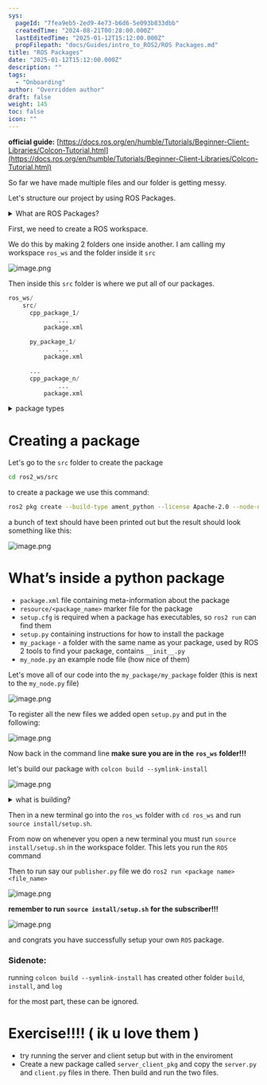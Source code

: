 ```yaml
---
sys:
  pageId: "7fea9eb5-2ed9-4e73-b6d6-5e093b833dbb"
  createdTime: "2024-08-21T00:28:00.000Z"
  lastEditedTime: "2025-01-12T15:12:00.000Z"
  propFilepath: "docs/Guides/intro_to_ROS2/ROS Packages.md"
title: "ROS Packages"
date: "2025-01-12T15:12:00.000Z"
description: ""
tags:
  - "Onboarding"
author: "Overridden author"
draft: false
weight: 145
toc: false
icon: ""
---
```


**official guide:** [https://docs.ros.org/en/humble/Tutorials/Beginner-Client-Libraries/Colcon-Tutorial.html](https://docs.ros.org/en/humble/Tutorials/Beginner-Client-Libraries/Colcon-Tutorial.html)

So far we have made multiple files and our folder is getting messy.

Let's structure our project by using ROS Packages.

<details>

<summary>What are ROS Packages?</summary>

ROS Packages are, as the name implies, packages of code that are highly sharable between ROS developers.

They consist of a folder, `package.xml` file, and source code

```python
      cpp_package_1/
		      ... imagine much code files here ..
          package.xml
```

</details>

First, we need to create a ROS workspace.

We do this by making 2 folders one inside another. I am calling my workspace `ros_ws` and the folder inside it `src`

![image.png](https://prod-files-secure.s3.us-west-2.amazonaws.com/d518164a-d88e-44d1-a4ee-3adb3bd8bce0/70706947-fd18-4537-a67b-e12946812d31/image.png?X-Amz-Algorithm=AWS4-HMAC-SHA256&X-Amz-Content-Sha256=UNSIGNED-PAYLOAD&X-Amz-Credential=ASIAZI2LB466VHBTNACA%2F20250508%2Fus-west-2%2Fs3%2Faws4_request&X-Amz-Date=20250508T033512Z&X-Amz-Expires=3600&X-Amz-Security-Token=IQoJb3JpZ2luX2VjEMP%2F%2F%2F%2F%2F%2F%2F%2F%2F%2FwEaCXVzLXdlc3QtMiJHMEUCIElJyFqEtoWVw8FBhsTwoALsen0ecSTKma6G7%2FkfYDR6AiEAzOcLirIqK6aDAftFe06P3vSk5rt1lFTRX7%2BVnXTBQvIq%2FwMIbBAAGgw2Mzc0MjMxODM4MDUiDM6C%2FW7exIzTZDxxSyrcA2nZ2bd51M11kHF%2BH6WTvsJJsWv%2Fw05%2F4%2FweKb%2F5RHNMyjShd5ZII6S%2B1l3ir5z5Cs%2FdA7qapiHnIOv5UESOMjWpCvxGL7%2FD8IVmgO8FIB0MXC89w0j80C9eBUcq07pJBF0kkEKTmm7SH7S7QMTYVSGi1o4tE6y%2F7qWggdddpOmei%2Fhdzgz0fEqEcgra8oBU7Jzdoz6%2FteficPu5LJSgsalEQ1vD7jKIWvsYrPN%2BdNvwfpQqTmFRbh0CahgYGVxgFegXy3X4w0%2BDTqjaUKcbvKXm1VaLC6Sj2D6sDoZwgraLXxUWUeSy3uedDcdzoh257VNyV9SFPfZfgb0HSX%2BD2qvIjotk1yy9Wv%2FShRo6OGOwrddmnBR88XiuTjqufNTCM%2BR7GCwxJr74erlQlao3ezwp3GGTyrU4csD3azD%2FM9zfh6awG71nO73EPtF9NzGt7FV5we77%2BVjgzDIGtOMXpQ0C1CC8Ea%2BHKhf9coq2XLca%2FQNtqjLvUFtVQ0cxS5twb%2FbgFQjzgjoEKP7MojHqZn6lwRK4kRYiaeYRqUVslRuuZXKOMZ5NBUa6OtVhciXE6I41v%2FdxXau3DvurgcMSUQF23KyRYYf54YQQGju4rAeIhjIEmLq6OK9S8JEkMJbC8MAGOqUBOeTkUl7c1FJP6MLR1X2N2p7ceG%2B6G9LsQgH3TwPP9ukxPyD0hRBcvDNSniLfnWB5tMeVmsMW%2FJsWDr7Can3X4p5OBSlNuQemp16i54C5pOKK5iI%2F6spPKc7TXz6SVnjxk6PwWXkvL%2B0WwJfrBqLIZiAV6tEm1aFp4Fjb%2BgpeP0YxWDBGrGPBIvfWD4lWK1%2BKJirtaNHWQwjp99Xg%2Bw9lCItm15%2Fc&X-Amz-Signature=3790ffe542d12cce1095a38f76ce3415e9d21d42c17e3d3711330d20c53de1bc&X-Amz-SignedHeaders=host&x-id=GetObject)

Then inside this `src` folder is where we put all of our packages.

```python
ros_ws/
    src/
      cpp_package_1/
		      ...
          package.xml

      py_package_1/
		      ...
          package.xml

      ...
      cpp_package_n/
		      ...
          package.xml

```

<details>

<summary>package types</summary>

packages can be either `C++` or python.

the intern file structure is different for each but for this guide we will stick to creating python packages

</details>

# Creating a package

Let's go to the `src` folder to create the package

```bash
cd ros2_ws/src
```

to create a package we use this command:

```bash
ros2 pkg create --build-type ament_python --license Apache-2.0 --node-name my_node my_package
```

a bunch of text should have been printed out but the result should look something like this:

![image.png](https://prod-files-secure.s3.us-west-2.amazonaws.com/d518164a-d88e-44d1-a4ee-3adb3bd8bce0/e6cf1e3f-8512-4a3e-b131-079f800bf3e8/image.png?X-Amz-Algorithm=AWS4-HMAC-SHA256&X-Amz-Content-Sha256=UNSIGNED-PAYLOAD&X-Amz-Credential=ASIAZI2LB466VHBTNACA%2F20250508%2Fus-west-2%2Fs3%2Faws4_request&X-Amz-Date=20250508T033512Z&X-Amz-Expires=3600&X-Amz-Security-Token=IQoJb3JpZ2luX2VjEMP%2F%2F%2F%2F%2F%2F%2F%2F%2F%2FwEaCXVzLXdlc3QtMiJHMEUCIElJyFqEtoWVw8FBhsTwoALsen0ecSTKma6G7%2FkfYDR6AiEAzOcLirIqK6aDAftFe06P3vSk5rt1lFTRX7%2BVnXTBQvIq%2FwMIbBAAGgw2Mzc0MjMxODM4MDUiDM6C%2FW7exIzTZDxxSyrcA2nZ2bd51M11kHF%2BH6WTvsJJsWv%2Fw05%2F4%2FweKb%2F5RHNMyjShd5ZII6S%2B1l3ir5z5Cs%2FdA7qapiHnIOv5UESOMjWpCvxGL7%2FD8IVmgO8FIB0MXC89w0j80C9eBUcq07pJBF0kkEKTmm7SH7S7QMTYVSGi1o4tE6y%2F7qWggdddpOmei%2Fhdzgz0fEqEcgra8oBU7Jzdoz6%2FteficPu5LJSgsalEQ1vD7jKIWvsYrPN%2BdNvwfpQqTmFRbh0CahgYGVxgFegXy3X4w0%2BDTqjaUKcbvKXm1VaLC6Sj2D6sDoZwgraLXxUWUeSy3uedDcdzoh257VNyV9SFPfZfgb0HSX%2BD2qvIjotk1yy9Wv%2FShRo6OGOwrddmnBR88XiuTjqufNTCM%2BR7GCwxJr74erlQlao3ezwp3GGTyrU4csD3azD%2FM9zfh6awG71nO73EPtF9NzGt7FV5we77%2BVjgzDIGtOMXpQ0C1CC8Ea%2BHKhf9coq2XLca%2FQNtqjLvUFtVQ0cxS5twb%2FbgFQjzgjoEKP7MojHqZn6lwRK4kRYiaeYRqUVslRuuZXKOMZ5NBUa6OtVhciXE6I41v%2FdxXau3DvurgcMSUQF23KyRYYf54YQQGju4rAeIhjIEmLq6OK9S8JEkMJbC8MAGOqUBOeTkUl7c1FJP6MLR1X2N2p7ceG%2B6G9LsQgH3TwPP9ukxPyD0hRBcvDNSniLfnWB5tMeVmsMW%2FJsWDr7Can3X4p5OBSlNuQemp16i54C5pOKK5iI%2F6spPKc7TXz6SVnjxk6PwWXkvL%2B0WwJfrBqLIZiAV6tEm1aFp4Fjb%2BgpeP0YxWDBGrGPBIvfWD4lWK1%2BKJirtaNHWQwjp99Xg%2Bw9lCItm15%2Fc&X-Amz-Signature=1e083d47cd03708ed98aec148e32cd4df8dc8f447f3576721e49ab9a6f683746&X-Amz-SignedHeaders=host&x-id=GetObject)

# What’s inside a python package

- `package.xml` file containing meta-information about the package
- `resource/<package_name>` marker file for the package
- `setup.cfg` is required when a package has executables, so `ros2 run` can find them
- `setup.py` containing instructions for how to install the package
- `my_package` - a folder with the same name as your package, used by ROS 2 tools to find your package, contains `__init__.py`
- `my_node.py` an example node file (how nice of them)

Let's move all of our code into the `my_package/my_package` folder (this is next to the `my_node.py` file)

![image.png](https://prod-files-secure.s3.us-west-2.amazonaws.com/d518164a-d88e-44d1-a4ee-3adb3bd8bce0/9ce58f11-0da9-4d3e-b86d-506a9685d378/image.png?X-Amz-Algorithm=AWS4-HMAC-SHA256&X-Amz-Content-Sha256=UNSIGNED-PAYLOAD&X-Amz-Credential=ASIAZI2LB466VHBTNACA%2F20250508%2Fus-west-2%2Fs3%2Faws4_request&X-Amz-Date=20250508T033512Z&X-Amz-Expires=3600&X-Amz-Security-Token=IQoJb3JpZ2luX2VjEMP%2F%2F%2F%2F%2F%2F%2F%2F%2F%2FwEaCXVzLXdlc3QtMiJHMEUCIElJyFqEtoWVw8FBhsTwoALsen0ecSTKma6G7%2FkfYDR6AiEAzOcLirIqK6aDAftFe06P3vSk5rt1lFTRX7%2BVnXTBQvIq%2FwMIbBAAGgw2Mzc0MjMxODM4MDUiDM6C%2FW7exIzTZDxxSyrcA2nZ2bd51M11kHF%2BH6WTvsJJsWv%2Fw05%2F4%2FweKb%2F5RHNMyjShd5ZII6S%2B1l3ir5z5Cs%2FdA7qapiHnIOv5UESOMjWpCvxGL7%2FD8IVmgO8FIB0MXC89w0j80C9eBUcq07pJBF0kkEKTmm7SH7S7QMTYVSGi1o4tE6y%2F7qWggdddpOmei%2Fhdzgz0fEqEcgra8oBU7Jzdoz6%2FteficPu5LJSgsalEQ1vD7jKIWvsYrPN%2BdNvwfpQqTmFRbh0CahgYGVxgFegXy3X4w0%2BDTqjaUKcbvKXm1VaLC6Sj2D6sDoZwgraLXxUWUeSy3uedDcdzoh257VNyV9SFPfZfgb0HSX%2BD2qvIjotk1yy9Wv%2FShRo6OGOwrddmnBR88XiuTjqufNTCM%2BR7GCwxJr74erlQlao3ezwp3GGTyrU4csD3azD%2FM9zfh6awG71nO73EPtF9NzGt7FV5we77%2BVjgzDIGtOMXpQ0C1CC8Ea%2BHKhf9coq2XLca%2FQNtqjLvUFtVQ0cxS5twb%2FbgFQjzgjoEKP7MojHqZn6lwRK4kRYiaeYRqUVslRuuZXKOMZ5NBUa6OtVhciXE6I41v%2FdxXau3DvurgcMSUQF23KyRYYf54YQQGju4rAeIhjIEmLq6OK9S8JEkMJbC8MAGOqUBOeTkUl7c1FJP6MLR1X2N2p7ceG%2B6G9LsQgH3TwPP9ukxPyD0hRBcvDNSniLfnWB5tMeVmsMW%2FJsWDr7Can3X4p5OBSlNuQemp16i54C5pOKK5iI%2F6spPKc7TXz6SVnjxk6PwWXkvL%2B0WwJfrBqLIZiAV6tEm1aFp4Fjb%2BgpeP0YxWDBGrGPBIvfWD4lWK1%2BKJirtaNHWQwjp99Xg%2Bw9lCItm15%2Fc&X-Amz-Signature=4955497386bed92ea4b80f4b36d45eba0c84ebfd0cae948b78856a0fcc13b438&X-Amz-SignedHeaders=host&x-id=GetObject)

To register all the new files we added open `setup.py` and put in the following:

![image.png](https://prod-files-secure.s3.us-west-2.amazonaws.com/d518164a-d88e-44d1-a4ee-3adb3bd8bce0/1cd7c262-4cae-4496-9d75-c178537d24a2/image.png?X-Amz-Algorithm=AWS4-HMAC-SHA256&X-Amz-Content-Sha256=UNSIGNED-PAYLOAD&X-Amz-Credential=ASIAZI2LB466VHBTNACA%2F20250508%2Fus-west-2%2Fs3%2Faws4_request&X-Amz-Date=20250508T033512Z&X-Amz-Expires=3600&X-Amz-Security-Token=IQoJb3JpZ2luX2VjEMP%2F%2F%2F%2F%2F%2F%2F%2F%2F%2FwEaCXVzLXdlc3QtMiJHMEUCIElJyFqEtoWVw8FBhsTwoALsen0ecSTKma6G7%2FkfYDR6AiEAzOcLirIqK6aDAftFe06P3vSk5rt1lFTRX7%2BVnXTBQvIq%2FwMIbBAAGgw2Mzc0MjMxODM4MDUiDM6C%2FW7exIzTZDxxSyrcA2nZ2bd51M11kHF%2BH6WTvsJJsWv%2Fw05%2F4%2FweKb%2F5RHNMyjShd5ZII6S%2B1l3ir5z5Cs%2FdA7qapiHnIOv5UESOMjWpCvxGL7%2FD8IVmgO8FIB0MXC89w0j80C9eBUcq07pJBF0kkEKTmm7SH7S7QMTYVSGi1o4tE6y%2F7qWggdddpOmei%2Fhdzgz0fEqEcgra8oBU7Jzdoz6%2FteficPu5LJSgsalEQ1vD7jKIWvsYrPN%2BdNvwfpQqTmFRbh0CahgYGVxgFegXy3X4w0%2BDTqjaUKcbvKXm1VaLC6Sj2D6sDoZwgraLXxUWUeSy3uedDcdzoh257VNyV9SFPfZfgb0HSX%2BD2qvIjotk1yy9Wv%2FShRo6OGOwrddmnBR88XiuTjqufNTCM%2BR7GCwxJr74erlQlao3ezwp3GGTyrU4csD3azD%2FM9zfh6awG71nO73EPtF9NzGt7FV5we77%2BVjgzDIGtOMXpQ0C1CC8Ea%2BHKhf9coq2XLca%2FQNtqjLvUFtVQ0cxS5twb%2FbgFQjzgjoEKP7MojHqZn6lwRK4kRYiaeYRqUVslRuuZXKOMZ5NBUa6OtVhciXE6I41v%2FdxXau3DvurgcMSUQF23KyRYYf54YQQGju4rAeIhjIEmLq6OK9S8JEkMJbC8MAGOqUBOeTkUl7c1FJP6MLR1X2N2p7ceG%2B6G9LsQgH3TwPP9ukxPyD0hRBcvDNSniLfnWB5tMeVmsMW%2FJsWDr7Can3X4p5OBSlNuQemp16i54C5pOKK5iI%2F6spPKc7TXz6SVnjxk6PwWXkvL%2B0WwJfrBqLIZiAV6tEm1aFp4Fjb%2BgpeP0YxWDBGrGPBIvfWD4lWK1%2BKJirtaNHWQwjp99Xg%2Bw9lCItm15%2Fc&X-Amz-Signature=e1afab9ad90eaaf2ee4b926aa5f33dc8ec580bd706c6fe531b97b83da0d1ac17&X-Amz-SignedHeaders=host&x-id=GetObject)

Now back in the command line **make sure you are in the** **`ros_ws`** **folder!!!**

let's build our package with `colcon build --symlink-install`

![image.png](https://prod-files-secure.s3.us-west-2.amazonaws.com/d518164a-d88e-44d1-a4ee-3adb3bd8bce0/2f2a0d27-b173-48fd-b189-5f5c0ce65619/image.png?X-Amz-Algorithm=AWS4-HMAC-SHA256&X-Amz-Content-Sha256=UNSIGNED-PAYLOAD&X-Amz-Credential=ASIAZI2LB466VHBTNACA%2F20250508%2Fus-west-2%2Fs3%2Faws4_request&X-Amz-Date=20250508T033512Z&X-Amz-Expires=3600&X-Amz-Security-Token=IQoJb3JpZ2luX2VjEMP%2F%2F%2F%2F%2F%2F%2F%2F%2F%2FwEaCXVzLXdlc3QtMiJHMEUCIElJyFqEtoWVw8FBhsTwoALsen0ecSTKma6G7%2FkfYDR6AiEAzOcLirIqK6aDAftFe06P3vSk5rt1lFTRX7%2BVnXTBQvIq%2FwMIbBAAGgw2Mzc0MjMxODM4MDUiDM6C%2FW7exIzTZDxxSyrcA2nZ2bd51M11kHF%2BH6WTvsJJsWv%2Fw05%2F4%2FweKb%2F5RHNMyjShd5ZII6S%2B1l3ir5z5Cs%2FdA7qapiHnIOv5UESOMjWpCvxGL7%2FD8IVmgO8FIB0MXC89w0j80C9eBUcq07pJBF0kkEKTmm7SH7S7QMTYVSGi1o4tE6y%2F7qWggdddpOmei%2Fhdzgz0fEqEcgra8oBU7Jzdoz6%2FteficPu5LJSgsalEQ1vD7jKIWvsYrPN%2BdNvwfpQqTmFRbh0CahgYGVxgFegXy3X4w0%2BDTqjaUKcbvKXm1VaLC6Sj2D6sDoZwgraLXxUWUeSy3uedDcdzoh257VNyV9SFPfZfgb0HSX%2BD2qvIjotk1yy9Wv%2FShRo6OGOwrddmnBR88XiuTjqufNTCM%2BR7GCwxJr74erlQlao3ezwp3GGTyrU4csD3azD%2FM9zfh6awG71nO73EPtF9NzGt7FV5we77%2BVjgzDIGtOMXpQ0C1CC8Ea%2BHKhf9coq2XLca%2FQNtqjLvUFtVQ0cxS5twb%2FbgFQjzgjoEKP7MojHqZn6lwRK4kRYiaeYRqUVslRuuZXKOMZ5NBUa6OtVhciXE6I41v%2FdxXau3DvurgcMSUQF23KyRYYf54YQQGju4rAeIhjIEmLq6OK9S8JEkMJbC8MAGOqUBOeTkUl7c1FJP6MLR1X2N2p7ceG%2B6G9LsQgH3TwPP9ukxPyD0hRBcvDNSniLfnWB5tMeVmsMW%2FJsWDr7Can3X4p5OBSlNuQemp16i54C5pOKK5iI%2F6spPKc7TXz6SVnjxk6PwWXkvL%2B0WwJfrBqLIZiAV6tEm1aFp4Fjb%2BgpeP0YxWDBGrGPBIvfWD4lWK1%2BKJirtaNHWQwjp99Xg%2Bw9lCItm15%2Fc&X-Amz-Signature=daf10edd47bab52364dc61fd063ab702466f5fb50236d77c4c0c226bd7c350f7&X-Amz-SignedHeaders=host&x-id=GetObject)

<details>

<summary>what is building?</summary>

if you are a CS major at Rose-Hulman you will learn the answer to this in CSSE132

but TLDR; is it combines all the code files into one program that can be run easily 

</details>

Then in a new terminal go into the `ros_ws` folder with `cd ros_ws` and run `source install/setup.sh`. 

From now on whenever you open a new terminal you must run `source install/setup.sh` in the workspace folder. This lets you run the `ROS` command

Then to run say our `publisher.py` file we do `ros2 run <package name> <file_name>`

![image.png](https://prod-files-secure.s3.us-west-2.amazonaws.com/d518164a-d88e-44d1-a4ee-3adb3bd8bce0/4f4b1219-3a44-4632-aa0a-ce3471699f59/image.png?X-Amz-Algorithm=AWS4-HMAC-SHA256&X-Amz-Content-Sha256=UNSIGNED-PAYLOAD&X-Amz-Credential=ASIAZI2LB466VHBTNACA%2F20250508%2Fus-west-2%2Fs3%2Faws4_request&X-Amz-Date=20250508T033512Z&X-Amz-Expires=3600&X-Amz-Security-Token=IQoJb3JpZ2luX2VjEMP%2F%2F%2F%2F%2F%2F%2F%2F%2F%2FwEaCXVzLXdlc3QtMiJHMEUCIElJyFqEtoWVw8FBhsTwoALsen0ecSTKma6G7%2FkfYDR6AiEAzOcLirIqK6aDAftFe06P3vSk5rt1lFTRX7%2BVnXTBQvIq%2FwMIbBAAGgw2Mzc0MjMxODM4MDUiDM6C%2FW7exIzTZDxxSyrcA2nZ2bd51M11kHF%2BH6WTvsJJsWv%2Fw05%2F4%2FweKb%2F5RHNMyjShd5ZII6S%2B1l3ir5z5Cs%2FdA7qapiHnIOv5UESOMjWpCvxGL7%2FD8IVmgO8FIB0MXC89w0j80C9eBUcq07pJBF0kkEKTmm7SH7S7QMTYVSGi1o4tE6y%2F7qWggdddpOmei%2Fhdzgz0fEqEcgra8oBU7Jzdoz6%2FteficPu5LJSgsalEQ1vD7jKIWvsYrPN%2BdNvwfpQqTmFRbh0CahgYGVxgFegXy3X4w0%2BDTqjaUKcbvKXm1VaLC6Sj2D6sDoZwgraLXxUWUeSy3uedDcdzoh257VNyV9SFPfZfgb0HSX%2BD2qvIjotk1yy9Wv%2FShRo6OGOwrddmnBR88XiuTjqufNTCM%2BR7GCwxJr74erlQlao3ezwp3GGTyrU4csD3azD%2FM9zfh6awG71nO73EPtF9NzGt7FV5we77%2BVjgzDIGtOMXpQ0C1CC8Ea%2BHKhf9coq2XLca%2FQNtqjLvUFtVQ0cxS5twb%2FbgFQjzgjoEKP7MojHqZn6lwRK4kRYiaeYRqUVslRuuZXKOMZ5NBUa6OtVhciXE6I41v%2FdxXau3DvurgcMSUQF23KyRYYf54YQQGju4rAeIhjIEmLq6OK9S8JEkMJbC8MAGOqUBOeTkUl7c1FJP6MLR1X2N2p7ceG%2B6G9LsQgH3TwPP9ukxPyD0hRBcvDNSniLfnWB5tMeVmsMW%2FJsWDr7Can3X4p5OBSlNuQemp16i54C5pOKK5iI%2F6spPKc7TXz6SVnjxk6PwWXkvL%2B0WwJfrBqLIZiAV6tEm1aFp4Fjb%2BgpeP0YxWDBGrGPBIvfWD4lWK1%2BKJirtaNHWQwjp99Xg%2Bw9lCItm15%2Fc&X-Amz-Signature=e163d7b4e05f90b41ce154e438daa39e79928692b2dcb4447c027d32f9e8148b&X-Amz-SignedHeaders=host&x-id=GetObject)

**remember to run** **`source install/setup.sh`** **for the subscriber!!!**

![image.png](https://prod-files-secure.s3.us-west-2.amazonaws.com/d518164a-d88e-44d1-a4ee-3adb3bd8bce0/02121119-dad4-49ec-8356-c956108b4243/image.png?X-Amz-Algorithm=AWS4-HMAC-SHA256&X-Amz-Content-Sha256=UNSIGNED-PAYLOAD&X-Amz-Credential=ASIAZI2LB466VHBTNACA%2F20250508%2Fus-west-2%2Fs3%2Faws4_request&X-Amz-Date=20250508T033512Z&X-Amz-Expires=3600&X-Amz-Security-Token=IQoJb3JpZ2luX2VjEMP%2F%2F%2F%2F%2F%2F%2F%2F%2F%2FwEaCXVzLXdlc3QtMiJHMEUCIElJyFqEtoWVw8FBhsTwoALsen0ecSTKma6G7%2FkfYDR6AiEAzOcLirIqK6aDAftFe06P3vSk5rt1lFTRX7%2BVnXTBQvIq%2FwMIbBAAGgw2Mzc0MjMxODM4MDUiDM6C%2FW7exIzTZDxxSyrcA2nZ2bd51M11kHF%2BH6WTvsJJsWv%2Fw05%2F4%2FweKb%2F5RHNMyjShd5ZII6S%2B1l3ir5z5Cs%2FdA7qapiHnIOv5UESOMjWpCvxGL7%2FD8IVmgO8FIB0MXC89w0j80C9eBUcq07pJBF0kkEKTmm7SH7S7QMTYVSGi1o4tE6y%2F7qWggdddpOmei%2Fhdzgz0fEqEcgra8oBU7Jzdoz6%2FteficPu5LJSgsalEQ1vD7jKIWvsYrPN%2BdNvwfpQqTmFRbh0CahgYGVxgFegXy3X4w0%2BDTqjaUKcbvKXm1VaLC6Sj2D6sDoZwgraLXxUWUeSy3uedDcdzoh257VNyV9SFPfZfgb0HSX%2BD2qvIjotk1yy9Wv%2FShRo6OGOwrddmnBR88XiuTjqufNTCM%2BR7GCwxJr74erlQlao3ezwp3GGTyrU4csD3azD%2FM9zfh6awG71nO73EPtF9NzGt7FV5we77%2BVjgzDIGtOMXpQ0C1CC8Ea%2BHKhf9coq2XLca%2FQNtqjLvUFtVQ0cxS5twb%2FbgFQjzgjoEKP7MojHqZn6lwRK4kRYiaeYRqUVslRuuZXKOMZ5NBUa6OtVhciXE6I41v%2FdxXau3DvurgcMSUQF23KyRYYf54YQQGju4rAeIhjIEmLq6OK9S8JEkMJbC8MAGOqUBOeTkUl7c1FJP6MLR1X2N2p7ceG%2B6G9LsQgH3TwPP9ukxPyD0hRBcvDNSniLfnWB5tMeVmsMW%2FJsWDr7Can3X4p5OBSlNuQemp16i54C5pOKK5iI%2F6spPKc7TXz6SVnjxk6PwWXkvL%2B0WwJfrBqLIZiAV6tEm1aFp4Fjb%2BgpeP0YxWDBGrGPBIvfWD4lWK1%2BKJirtaNHWQwjp99Xg%2Bw9lCItm15%2Fc&X-Amz-Signature=f084e89b9661bab6af700e611bbc546824c2a0ebfa2ab49cad3b26de4c852e6c&X-Amz-SignedHeaders=host&x-id=GetObject)

and congrats you have successfully setup your own `ROS` package.

### Sidenote:

running `colcon build --symlink-install` has created other folder `build`, `install`, and `log`

for the most part, these can be ignored.

# Exercise!!!! ( ik u love them )

- try running the server and client setup but with in the enviroment
- Create a new package called `server_client_pkg` and copy the `server.py` and `client.py` files in there. Then build and run the two files.
